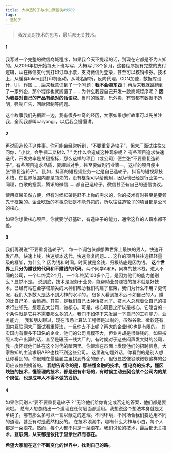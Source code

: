 ```yaml
---
title: 大神造轮子与小白调包侠#0509
tags:
- 造轮子
---
```


> 我发现对技术的思考，最后都无关技术。


#### 1
我写过一个完整的微信商城程序，如果我今天不提起的话，到现在它都是不为人知的。从2016年初开始每天下班写写，大概写了3个多月。这套程序拥有完整的支付逻辑，从在微信支付到打印订单小票，支持微信免登录，甚至可以核销卡券。技术上，从缓存token到打印机驱动，从域名解析，反向代理，CDN加速，数据库设计，UI，作图……
后来我意识到了一个问题：**我不会卖东西！**
再后来我就跳槽到了一家外企，那个程序也就搁置了……
为什么我要自己开发一款商城程序呢？
**因为我要对自己的产品有绝对的话语权**。当时的微店、乐外卖、有赞都有数据不透明，强制广告，回款限制等问题。

这个故事我们先搁置一边，我有很多神奇的经历，大家如果想听故事可以先关注我，全网我都叫caiyongji，以后我会慢慢讲。

#### 2
再说回造轮子这件事。你可能会经常听到，“不要重复造轮子”，但大厂面试往往又问你，“小伙，会手撕二叉树么？”
为什么会造成这种现象呢？
有些项目追求快速迭代，开发效率是关键指标，那么这样的项目（或公司）便主张“不要重复造轮子”。有些项目追求品质，要超越对手，甚至要做到行业第一，这样的项目便主张“重复造轮子”。
比如，抖音的短视频业务一定是自己造轮子，抖音的短视频技术栈，在世界范围内都是领先的，没有框架可以给他用，因为他已经是行业第一。
同理，谷歌的搜索，腾讯的微信……都自己造轮子。微信甚至有自己的通信协议。

使用框架虽然方便，但有时候框架是赶不上你的需求的，你的技术有时甚至是要领先于框架的。企业吃饭的本事总归是不能外包的，所以往往造轮子的项目都是公司的核心。

如果你想做核心项目，你就要学好基础，有造轮子的能力，通常这样的人薪水都不差。

#### 3
我们再说说“不要重复造轮子”。
每一个调包侠都想做世界上最快的男人。快速开发产品，快速上线，快速版本迭代，快速修复问题……
这样的项目往往选择轻量级的框架，为什么？
因为钱和时间。时间就是金钱，归根结底是因为钱。
**这个世界上只分为赚钱的代码和不赚钱的代码**。两个同学A和B，同样的技术栈，进入不同的公司，一个年终奖2个月，一个年终奖100多个月，是因为他们的能力差别么？显然不是。
说到底，技术是服务于业务，能帮助业务赚钱的技术就是好技术。已经有站在金字塔顶尖的大神们帮助我们构建了框架，我们为什么不用？更何况，我们大多数人是达不到大神的水平的。
很多人看到技术远不如自己的人，赚的比自己多，会愤懑。其实，是我们自己太神话技术了。技术人总想着让自己的技术行业领先，想着去大公司，做核心。可是，核心项目之所以是核心，它隐含的一个条件就是它并不需要那么多的人。我们不如停下来发展一下自己的工程能力，业务能力。
我和朋友聊过，现在市场上算法工程师是过剩的，虽然谷歌、微软还有国内互联网大厂面试看重算法，一旦你去不上呢？再大的企业HC也是有限的。
其实国内有很多不知名的企业，他们的公司规模不大，但业务却是很赚钱的。如果按照人均产出算的话，甚至是碾压一线大厂的。有时候对于这些闷声发大财的公司，我一度怀疑他们处在这个时代的暗网里。你很难在市面上发现他们的招聘信息，大家熟知的主流求职APP也找不到这些公司。
这里说句题外话，你看到的是别人想让你看到的。你很难在最佳雇主里找到外企的影子，但很显然像谷歌微软这样的公司应该位列榜首的。
**我想告诉你的是，那些懂金融的技术，懂电商的技术，懂区块链的技术，懂管理的技术，都是很有市场的，有时候主动去契合某个公司内的某个岗位，也是成年人不得不做的妥协。**


#### 4
如果你问别人“要不要重复造轮子？”无论他们给你肯定或否定的答案，他们都是耍流氓。
总有人想总结出一个道理在任何层面都适用。我想说这个想法本身就是太单纯了。哪有那么多可以一言以蔽之的道理。不同环境，不同场合我们要适用不同的道理，甚至有时是截然相反的。
在技术浪潮中，哪有什么大神与小白，每个人都是一朵浪花。然而，每个人都不只是一朵浪花。我们讨论的技术，最后都无关技术。**互联网，从来都是依托于显示世界而存在。**


**希望大家能在这个不断变化的世界中，找到自己的路。**

